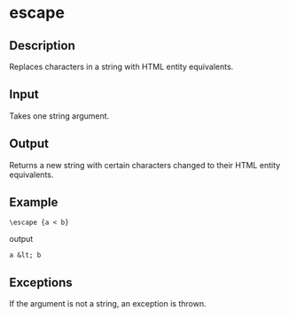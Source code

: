 escape
======

## Description

Replaces characters in a string with HTML entity equivalents.

## Input

Takes one string argument.

## Output

Returns a new string with certain characters changed to their HTML entity equivalents.

## Example

    \escape {a < b}

output

    a &lt; b

## Exceptions

If the argument is not a string, an exception is thrown.
